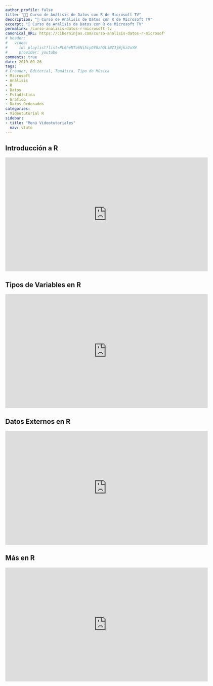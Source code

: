 ```yaml
---
author_profile: false
title: "👨‍🏫 Curso de Análisis de Datos con R de Microsoft TV"
description: "📂 Curso de Análisis de Datos con R de Microsoft TV"
excerpt: "📂 Curso de Análisis de Datos con R de Microsoft TV"
permalink: /curso-analisis-datos-r-microsoft-tv
canonical_URL: https://ciberninjas.com/curso-analisis-datos-r-microsoft-tv
# header:
#   video:
#     id: playlist?list=PL6heMTo6Ni5cyGYGzhGLiNZJjWjkz2uYW
#     provider: youtube
comments: true
date: 2019-09-26
tags:
# Creador, Editorial, Temática, Tipo de Música
- Microsoft
- Análisis
- R
- Datos
- Estadística
- Gráfico
- Datos Ordenados
categories:
- Videotutorial R
sidebar:
- title: "Menú Videotutoriales"
  nav: vtuto
---
```


## Introducci&oacute;n a R

<iframe src="https://channel9.msdn.com/Series/Anaisis-de-Datos-con-R/Introduccin-a-R/player?format=html5" width="640" height="360" allowfullscreen="" frameborder="0" title="Introducción a R - Microsoft Channel 9 Video"></iframe>

## Tipos de Variables en R

<iframe src="https://channel9.msdn.com/Series/Anaisis-de-Datos-con-R/Tipos-de-Variables-en-R/player?format=html5" width="640" height="360" allowfullscreen="" frameborder="0" title="Tipos de Variables en R - Microsoft Channel 9 Video"></iframe>

## Datos Externos en R

<iframe src="https://channel9.msdn.com/Series/Anaisis-de-Datos-con-R/Datos-Externos-en-R/player?format=html5" width="640" height="360" allowfullscreen="" frameborder="0" title="Datos Externos en R - Microsoft Channel 9 Video"></iframe>

## M&aacute;s en R

<iframe src="https://channel9.msdn.com/Series/Anaisis-de-Datos-con-R/Ms-en-R/player?format=html5" width="640" height="360" allowfullscreen="" frameborder="0" title="Más en R - Microsoft Channel 9 Video"></iframe>
